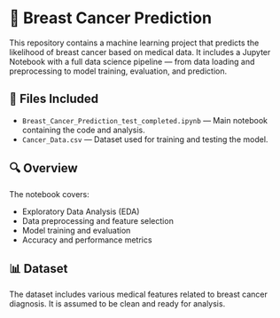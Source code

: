 # 🧠 Breast Cancer Prediction

This repository contains a machine learning project that predicts the likelihood of breast cancer based on medical data. It includes a Jupyter Notebook with a full data science pipeline — from data loading and preprocessing to model training, evaluation, and prediction.

## 📁 Files Included

- `Breast_Cancer_Prediction_test_completed.ipynb` — Main notebook containing the code and analysis.
- `Cancer_Data.csv` — Dataset used for training and testing the model.

## 🔍 Overview

The notebook covers:
- Exploratory Data Analysis (EDA)
- Data preprocessing and feature selection
- Model training and evaluation
- Accuracy and performance metrics

## 📊 Dataset

The dataset includes various medical features related to breast cancer diagnosis. It is assumed to be clean and ready for analysis.
